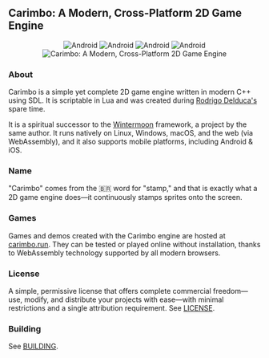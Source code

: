 ## Carimbo: A Modern, Cross-Platform 2D Game Engine

<p align="center">
  <span>
    <img src="https://github.com/willtobyte/carimbo/actions/workflows/android.yml/badge.svg?branch=main" alt="Android" />
    <img src="https://github.com/willtobyte/carimbo/actions/workflows/android.yml/badge.svg?branch=main" alt="Android" />
    <img src="https://github.com/willtobyte/carimbo/actions/workflows/android.yml/badge.svg?branch=main" alt="Android" />
    <img src="https://github.com/willtobyte/carimbo/actions/workflows/android.yml/badge.svg?branch=main" alt="Android" />
  </span>
  <br />
  <img src="carimbo.avif" alt="Carimbo: A Modern, Cross-Platform 2D Game Engine" />
</p>

### About

Carimbo is a simple yet complete 2D game engine written in modern C++ using SDL. It is scriptable in Lua and was created during [Rodrigo Delduca's](https://rodrigodelduca.org) spare time.

It is a spiritual successor to the [Wintermoon](https://github.com/wintermoon/wintermoon) framework, a project by the same author. It runs natively on Linux, Windows, macOS, and the web (via WebAssembly), and it also supports mobile platforms, including Android & iOS.

### Name

"Carimbo" comes from the 🇧🇷 word for "stamp," and that is exactly what a 2D game engine does—it continuously stamps sprites onto the screen.

### Games

Games and demos created with the Carimbo engine are hosted at [carimbo.run](https://carimbo.run). They can be tested or played online without installation, thanks to WebAssembly technology supported by all modern browsers.

### License

A simple, permissive license that offers complete commercial freedom—use, modify, and distribute your projects with ease—with minimal restrictions and a single attribution requirement. See [LICENSE](LICENSE).

### Building

See [BUILDING](BUILDING.md).
